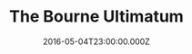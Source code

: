 ---
title: "The Bourne Ultimatum"
year: 2007
date: 2016-05-04T23:00:00.000Z
permalink: /almanac/movies/2016-05-05-the-bourne-ultimatum/index.html
rating: 3
tmdbid: 2503
---
